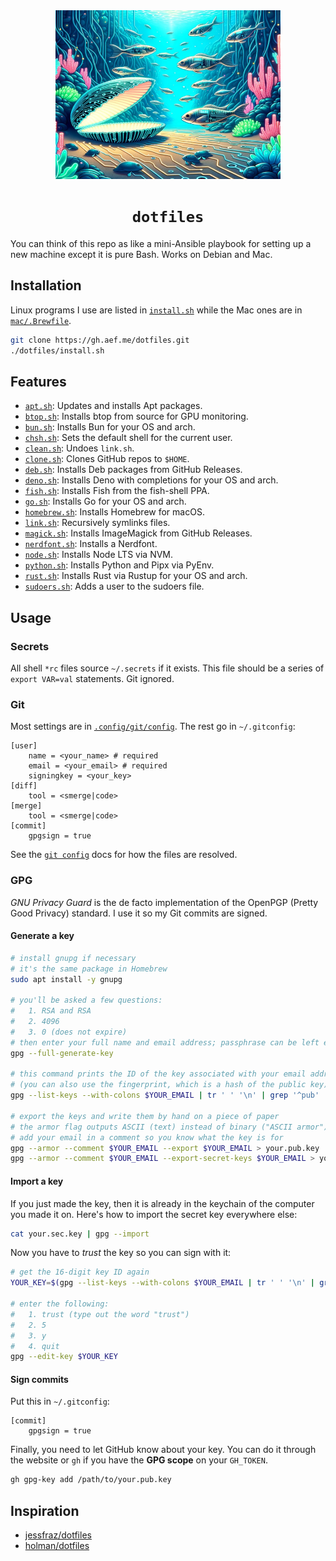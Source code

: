 <div align="center">
  <img src="./dotfiles.jpg" width="360" height="270" alt="A digital world with a shell and fish" />
  <h1><code>dotfiles</code></h1>
</div>

You can think of this repo as like a mini-Ansible playbook for setting up a new machine except it is pure Bash. Works on Debian and Mac.

## Installation

Linux programs I use are listed in [`install.sh`](./install.sh) while the Mac ones are in [`mac/.Brewfile`](./mac/.Brewfile).

```sh
git clone https://gh.aef.me/dotfiles.git
./dotfiles/install.sh
```

## Features

  * [`apt.sh`](./lib/apt.sh): Updates and installs Apt packages.
  * [`btop.sh`](./lib/btop.sh): Installs btop from source for GPU monitoring.
  * [`bun.sh`](./lib/bun.sh): Installs Bun for your OS and arch.
  * [`chsh.sh`](./lib/chsh.sh): Sets the default shell for the current user.
  * [`clean.sh`](./lib/clean.sh): Undoes `link.sh`.
  * [`clone.sh`](./lib/clone.sh): Clones GitHub repos to `$HOME`.
  * [`deb.sh`](./lib/deb.sh): Installs Deb packages from GitHub Releases.
  * [`deno.sh`](./lib/deno.sh): Installs Deno with completions for your OS and arch.
  * [`fish.sh`](./lib/fish.sh): Installs Fish from the fish-shell PPA.
  * [`go.sh`](./lib/go.sh): Installs Go for your OS and arch.
  * [`homebrew.sh`](./lib/homebrew.sh): Installs Homebrew for macOS.
  * [`link.sh`](./lib/link.sh): Recursively symlinks files.
  * [`magick.sh`](./lib/magick.sh): Installs ImageMagick from GitHub Releases.
  * [`nerdfont.sh`](./lib/nerdfont.sh): Installs a Nerdfont.
  * [`node.sh`](./lib/node.sh): Installs Node LTS via NVM.
  * [`python.sh`](./lib/python.sh): Installs Python and Pipx via PyEnv.
  * [`rust.sh`](./lib/rust.sh): Installs Rust via Rustup for your OS and arch.
  * [`sudoers.sh`](./lib/sudoers.sh): Adds a user to the sudoers file.

## Usage

### Secrets

All shell `*rc` files source `~/.secrets` if it exists. This file should be a series of `export VAR=val` statements. Git ignored.

### Git

Most settings are in [`.config/git/config`](https://github.com/adamelliotfields/dotfiles/blob/main/shared/.config/git/config). The rest go in `~/.gitconfig`:

```properties
[user]
	name = <your_name> # required
	email = <your_email> # required
	signingkey = <your_key>
[diff]
	tool = <smerge|code>
[merge]
	tool = <smerge|code>
[commit]
	gpgsign = true
```

See the [`git config`](https://git-scm.com/docs/git-config#FILES) docs for how the files are resolved.

### GPG

_GNU Privacy Guard_ is the de facto implementation of the OpenPGP (Pretty Good Privacy) standard. I use it so my Git commits are signed.

#### Generate a key

```sh
# install gnupg if necessary
# it's the same package in Homebrew
sudo apt install -y gnupg

# you'll be asked a few questions:
#   1. RSA and RSA
#   2. 4096
#   3. 0 (does not expire)
# then enter your full name and email address; passphrase can be left empty
gpg --full-generate-key

# this command prints the ID of the key associated with your email address
# (you can also use the fingerprint, which is a hash of the public key)
gpg --list-keys --with-colons $YOUR_EMAIL | tr ' ' '\n' | grep '^pub' | cut -d':' -f5

# export the keys and write them by hand on a piece of paper
# the armor flag outputs ASCII (text) instead of binary ("ASCII armor")
# add your email in a comment so you know what the key is for
gpg --armor --comment $YOUR_EMAIL --export $YOUR_EMAIL > your.pub.key
gpg --armor --comment $YOUR_EMAIL --export-secret-keys $YOUR_EMAIL > your.sec.key
```

#### Import a key

If you just made the key, then it is already in the keychain of the computer you made it on. Here's how to import the secret key everywhere else:

```sh
cat your.sec.key | gpg --import
```

Now you have to _trust_ the key so you can sign with it:

```sh
# get the 16-digit key ID again
YOUR_KEY=$(gpg --list-keys --with-colons $YOUR_EMAIL | tr ' ' '\n' | grep '^pub' | cut -d':' -f5)

# enter the following:
#   1. trust (type out the word "trust")
#   2. 5
#   3. y
#   4. quit
gpg --edit-key $YOUR_KEY
```

#### Sign commits

Put this in `~/.gitconfig`:

```properties
[commit]
	gpgsign = true
```

Finally, you need to let GitHub know about your key. You can do it through the website or `gh` if you have the **GPG scope** on your `GH_TOKEN`.

```sh
gh gpg-key add /path/to/your.pub.key
```

## Inspiration

* [jessfraz/dotfiles](https://github.com/jessfraz/dotfiles)
* [holman/dotfiles](https://github.com/holman/dotfiles)
